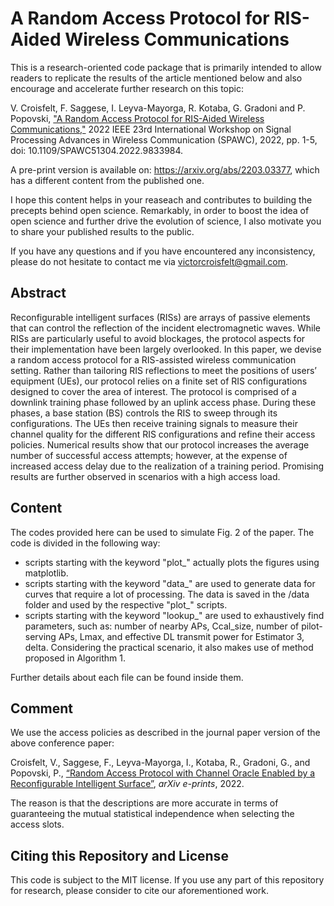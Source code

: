 # A Random Access Protocol for RIS-Aided Wireless Communications
This is a research-oriented code package that is primarily intended to allow readers to replicate the results of the article mentioned below and also encourage and accelerate further research on this topic:

V. Croisfelt, F. Saggese, I. Leyva-Mayorga, R. Kotaba, G. Gradoni and P. Popovski, ["A Random Access Protocol for RIS-Aided Wireless Communications,"](https://ieeexplore.ieee.org/document/9833984) 2022 IEEE 23rd International Workshop on Signal Processing Advances in Wireless Communication (SPAWC), 2022, pp. 1-5, doi: 10.1109/SPAWC51304.2022.9833984.

A pre-print version is available on: https://arxiv.org/abs/2203.03377, which has a different content from the published one.

I hope this content helps in your reaseach and contributes to building the precepts behind open science. Remarkably, in order to boost the idea of open science and further drive the evolution of science, I also motivate you to share your published results to the public.

If you have any questions and if you have encountered any inconsistency, please do not hesitate to contact me via victorcroisfelt@gmail.com.

## Abstract
Reconfigurable intelligent surfaces (RISs) are arrays of passive elements that can control the reflection of the incident electromagnetic waves. While RISs are particularly useful to avoid blockages, the protocol aspects for their implementation have been largely overlooked. In this paper, we devise a random access protocol for a RIS-assisted wireless communication setting. Rather than tailoring RIS reflections to meet the positions of users’ equipment (UEs), our protocol relies on a finite set of RIS configurations designed to cover the area of interest. The protocol is comprised of a downlink training phase followed by an uplink access phase. During these phases, a base station (BS) controls the RIS to sweep through its configurations. The UEs then receive training signals to measure their channel quality for the different RIS configurations and refine their access policies. Numerical results show that our protocol increases the average number of successful access attempts; however, at the expense of increased access delay due to the realization of a training period. Promising results are further observed in scenarios with a high access load.

## Content
The codes provided here can be used to simulate Fig. 2 of the paper. The code is divided in the following way:
  - scripts starting with the keyword "plot_" actually plots the figures using matplotlib.
  - scripts starting with the keyword "data_" are used to generate data for curves that require a lot of processing. The data is saved in the /data folder and used by the respective "plot_" scripts.
  - scripts starting with the keyword "lookup_" are used to exhaustively find parameters, such as: number of nearby APs, Ccal_size, number of pilot-serving APs, Lmax, and effective DL transmit power for Estimator 3, delta. Considering the practical scenario, it also makes use of method proposed in Algorithm 1. 

Further details about each file can be found inside them.

## Comment
We use the access policies as described in the journal paper version of the above conference paper:

Croisfelt, V., Saggese, F., Leyva-Mayorga, I., Kotaba, R., Gradoni, G., and Popovski, P., [“Random Access Protocol with Channel Oracle Enabled by a Reconfigurable Intelligent Surface”](https://arxiv.org/abs/2210.04230), <i>arXiv e-prints</i>, 2022.

The reason is that the descriptions are more accurate in terms of guaranteeing the mutual statistical independence when selecting the access slots.

## Citing this Repository and License
This code is subject to the MIT license. If you use any part of this repository for research, please consider to cite our aforementioned work.
